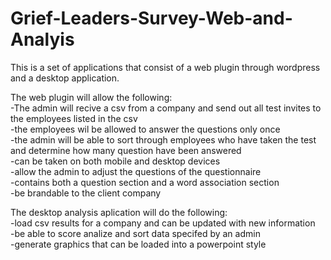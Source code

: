# Grief-Leaders-Survey-Web-and-Analyis
This is a set of applications that consist of a web plugin through wordpress and a desktop application. 

The web plugin will allow the following: <br />
-The admin will recive a csv from a company and send out all test invites to the employees listed in the csv <br />
-the employees wil be allowed to answer the questions only once <br />
-the admin will be able to sort through employees who have taken the test and determine how many question have been answered <br />
-can be taken on both mobile and desktop devices <br />
-allow the admin to adjust the questions of the questionnaire <br />
-contains both a question section and a word association section <br />
-be brandable to the client company <br />

The desktop analysis aplication will do the following: <br />
-load csv results for a company and can be updated with new information <br />
-be able to score analize and sort data specifed by an admin <br />
-generate graphics that can be loaded into a powerpoint style <br />
